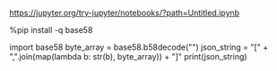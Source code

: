 https://jupyter.org/try-jupyter/notebooks/?path=Untitled.ipynb

%pip install -q base58

import base58 
byte_array = base58.b58decode("") 
json_string = "[" + ",".join(map(lambda b: str(b), byte_array)) + "]" 
print(json_string)
